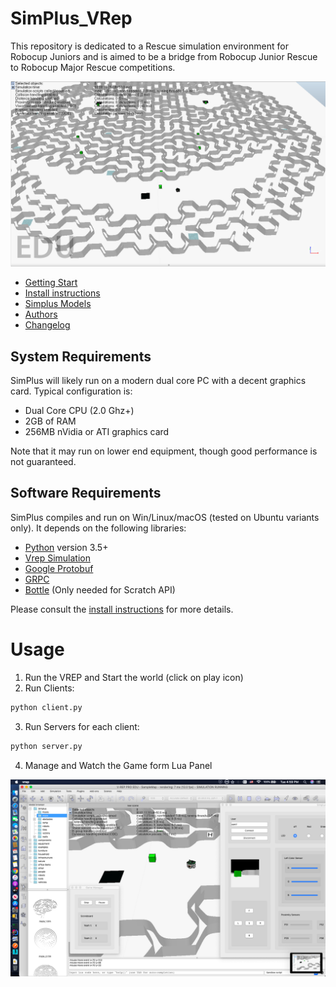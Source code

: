 # SimPlus_VRep
This repository is dedicated to a Rescue simulation environment for Robocup Juniors and is aimed to be a bridge from Robocup Junior Rescue to Robocup Major Rescue competitions.

![SimPlus on macOS](docs/img/world2.png?raw=true "Simplus on macOS")

- [Getting Start](https://github.com/Robocup-simplus/simplus_vrep/wiki)
- [Install instructions](INSTALL.md)
- [Simplus Models](Models.md)
- [Authors](AUTHORS.md)
- [Changelog](CHANGELOG.md)

System Requirements
-----------------------

SimPlus will likely run on a modern dual core PC with a decent graphics card. Typical configuration is:

- Dual Core CPU (2.0 Ghz+)
- 2GB of RAM
- 256MB nVidia or ATI graphics card

Note that it may run on lower end equipment, though good performance is not guaranteed.


Software Requirements
---------------------

SimPlus compiles and run on Win/Linux/macOS (tested on Ubuntu variants only). It depends on the following libraries:

- [Python](https://www.python.org) version 3.5+ 
- [Vrep Simulation](https://www.coppeliarobotics.com)
- [Google Protobuf](https://github.com/google/protobuf)
- [GRPC](http://grpc.io)
- [Bottle](https://bottlepy.org/docs/dev/) (Only needed for Scratch API)


Please consult the [install instructions](INSTALL.md) for more details.


# Usage
1.  Run the VREP and Start the world (click on play icon)
2. Run Clients:
```bash
python client.py
```
3. Run Servers for each client:
```bash
python server.py
```
4. Manage and Watch the Game form Lua Panel 

![SimPlus on macOS](docs/img/full.png?raw=true "Simplus on macOS")

